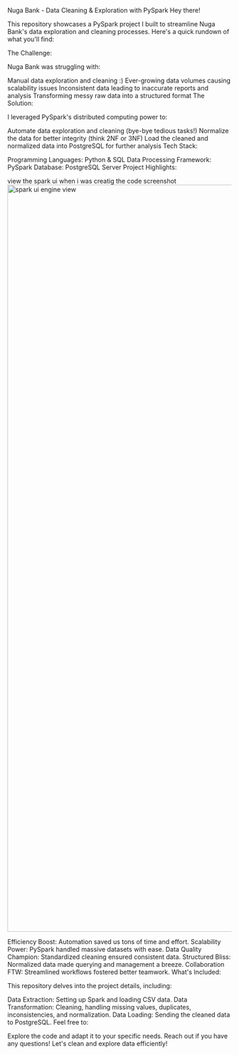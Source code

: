 Nuga Bank - Data Cleaning & Exploration with PySpark
Hey there!

This repository showcases a PySpark project I built to streamline Nuga Bank's data exploration and cleaning processes. Here's a quick rundown of what you'll find:

The Challenge:

Nuga Bank was struggling with:

Manual data exploration and cleaning :)
Ever-growing data volumes causing scalability issues
Inconsistent data leading to inaccurate reports and analysis
Transforming messy raw data into a structured format
The Solution:

I leveraged PySpark's distributed computing power to:

Automate data exploration and cleaning (bye-bye tedious tasks!)
Normalize the data for better integrity (think 2NF or 3NF)
Load the cleaned and normalized data into PostgreSQL for further analysis
Tech Stack:

Programming Languages: Python & SQL
Data Processing Framework: PySpark
Database: PostgreSQL Server
Project Highlights:


view the spark ui when i was creatig the code screenshot
<img width="1680" alt="spark ui engine view" src="https://github.com/user-attachments/assets/afb88736-4d1b-4ccc-a733-5e5767150c3b">

Efficiency Boost: Automation saved us tons of time and effort.
Scalability Power: PySpark handled massive datasets with ease.
Data Quality Champion: Standardized cleaning ensured consistent data.
Structured Bliss: Normalized data made querying and management a breeze.
Collaboration FTW: Streamlined workflows fostered better teamwork.
What's Included:

This repository delves into the project details, including:

Data Extraction: Setting up Spark and loading CSV data.
Data Transformation: Cleaning, handling missing values, duplicates, inconsistencies, and normalization.
Data Loading: Sending the cleaned data to PostgreSQL.
Feel free to:

Explore the code and adapt it to your specific needs.
Reach out if you have any questions!
Let's clean and explore data efficiently!
